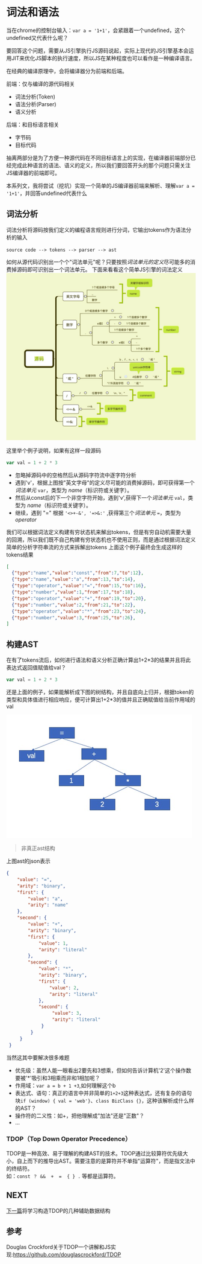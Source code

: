 # 词法和语法
当在chrome的控制台输入：` var a = '1+1' `，会紧跟着一个undefined，这个undefined又代表什么呢？  
  
要回答这个问题，需要从JS引擎执行JS源码说起，实际上现代的JS引擎基本会运用JIT来优化JS脚本的执行速度，所以JS在某种程度也可以看作是一种编译语言。
   
在经典的编译原理中，会将编译器分为前端和后端。
   
前端：仅与编译的源代码相关

- 词法分析(Token)
- 语法分析(Parser)
- 语义分析

后端：和目标语言相关

- 字节码
- 目标代码

抽离两部分是为了方便一种源代码在不同目标语言上的实现，在编译器前端部分已经完成此种语言的语法、语义的定义，所以我们要回答开头的那个问题只需关注JS编译器的前端即可。


本系列文，我将尝试（挖坑）实现一个简单的JS编译器前端来解析、理解` var a = '1+1' `，并回答undefined代表什么
## 词法分析
词法分析将源码按我们定义的编程语言规则进行分词，它输出tokens作为语法分析的输入

`source code --> tokens --> parser --> ast`

如何从源代码识别出一个个"词法单元"呢？只要按照*词法单元的定义*尽可能多的消费掉源码即可识别出一个词法单元。
下面来看看这个简单JS引擎的词法定义
![tokens](../../resource/token.png)

这里举个例子说明，如果有这样一段源码

```javascript
var val = 1 + 2 * 3
```

- 忽略掉源码中的空格然后从源码字符流中逐字符分析
- 遇到'v'，根据上图按"英文字母"的定义尽可能的消费掉源码，即可获得第一个*词法单元* `var`，类型为 *name*（标识符或关键字）。
- 然后从const后的下一个非空字符开始，遇到'v',获得下一个*词法单元* `val`，类型为 *name*（标识符或关键字）。
- 继续，遇到 "=" 根据 ` '<>+-&', '=>&:' ` ,获得第三个*词法单元* `=`，类型为 *operator*


我们可以根据词法定义构建有穷状态机来解出tokens，但是有穷自动机需要大量的回溯，所以我们既不自己构建有穷状态机也不使用正则，而是通过根据词法定义简单的分析字符串流的方式来拆解出tokens
上面这个例子最终会生成这样的tokens结果

```json
[
  {"type":"name","value":"const","from":7,"to":12},
  {"type":"name","value":"a","from":13,"to":14},
  {"type":"operator","value":"=","from":15,"to":16},
  {"type":"number","value":1,"from":17,"to":18},
  {"type":"operator","value":"+","from":19,"to":20},
  {"type":"number","value":2,"from":21,"to":22},
  {"type":"operator","value":"*","from":23,"to":24},
  {"type":"number","value":3,"from":25,"to":26},
]
```


## 构建AST
在有了tokens流后，如何进行语法和语义分析正确计算出1+2*3的结果并且将此表达式返回值赋值给val？
```javascript
var val = 1 + 2 * 3
```
还是上面的例子，如果能解析成下图的树结构，并且自底向上归并，根据token的类型和具体值进行相应响应，便可计算出1+2*3的值并且正确赋值给当前作用域的val



![ast](../../resource/编译原理/treepng.png)
> 非真正ast结构

上图ast的json表示
```json
{
    "value": "=",
    "arity": "binary",
    "first": {
        "value": "a",
        "arity": "name"
    },
    "second": {
        "value": "+",
        "arity": "binary",
        "first": {
            "value": 1,
            "arity": "literal"
        },
        "second": {
            "value": "*",
            "arity": "binary",
            "first": {
                "value": 2,
                "arity": "literal"
            },
            "second": {
                 "value": 3,
                 "arity": "literal"
             }
         }
     }
 }
```

当然这其中要解决很多难题
- 优先级：虽然人能一眼看出2要先和3想乘，但如何告诉计算机'2'这个操作数要被'*'吸引和3相乘而非和1相加呢？
- 作用域：`var a = b + 1 +3`,如何理解这个b
- 表达式、语句：真正的语言中并非简单的`1+2+3`这种表达式，还有复杂的语句块`if (window) { val = 'web'}`、`class BizClass {}`，这种该解析成什么样的AST？
- 操作符的二义性：如+，把他理解成"加法"还是"正数"？
- ...

### TDOP（Top Down Operator Precedence）
TDOP是一种高效、易于理解的构建AST的技术。TDOP通过比较算符优先级大小，自上而下的推导出AST。需要注意的是算符并不单指"运算符"，而是指文法中的终结符。    
如：` const ？ &&  +  =  { } . ` 等都是运算符。

## NEXT
[下一篇](/javascript/tdop/02.符号表与表达式.md)将学习构造TDOP的几种辅助数据结构


## 参考
Douglas Crockford关于TDOP一个讲解和JS实现:https://github.com/douglascrockford/TDOP
